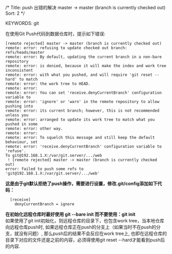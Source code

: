 /*
 Title: push 出错的解决 master -> master (branch is currently checked out)
 Sort: 2
 */
 
KEYWORDS: git

在使用Git Push代码到数据仓库时，提示如下错误:  
```
[remote rejected] master -> master (branch is currently checked out)
remote: error: refusing to update checked out branch: refs/heads/master
remote: error: By default, updating the current branch in a non-bare repository
remote: error: is denied, because it will make the index and work tree inconsistent
remote: error: with what you pushed, and will require 'git reset --hard' to match
remote: error: the work tree to HEAD.
remote: error:
remote: error: You can set 'receive.denyCurrentBranch' configuration variable to
remote: error: 'ignore' or 'warn' in the remote repository to allow pushing into
remote: error: its current branch; however, this is not recommended unless you
remote: error: arranged to update its work tree to match what you pushed in some
remote: error: other way.
remote: error:
remote: error: To squelch this message and still keep the default behaviour, set
remote: error: 'receive.denyCurrentBranch' configuration variable to 'refuse'.
To git@192.168.1.X:/var/git.server/.../web
 ! [remote rejected] master -> master (branch is currently checked out)
error: failed to push some refs to 'git@192.168.1.X:/var/git.server/.../web'
```

**这是由于git默认拒绝了push操作，需要进行设置，修改.git/config添加如下代码：**  
```
  [receive]
    denyCurrentBranch = ignore
```

**在初始化远程仓库时最好使用 git --bare init   而不要使用：git init**  
如果使用了git init初始化，则远程仓库的目录下，也包含work tree，当本地仓库向远程仓库push时,   如果远程仓库正在push的分支上（如果当时不在push的分支，就没有问题）, 那么push后的结果不会反应在work tree上,  也即在远程仓库的目录下对应的文件还是之前的内容，必须得使用git reset --hard才能看到push后的内容.  
